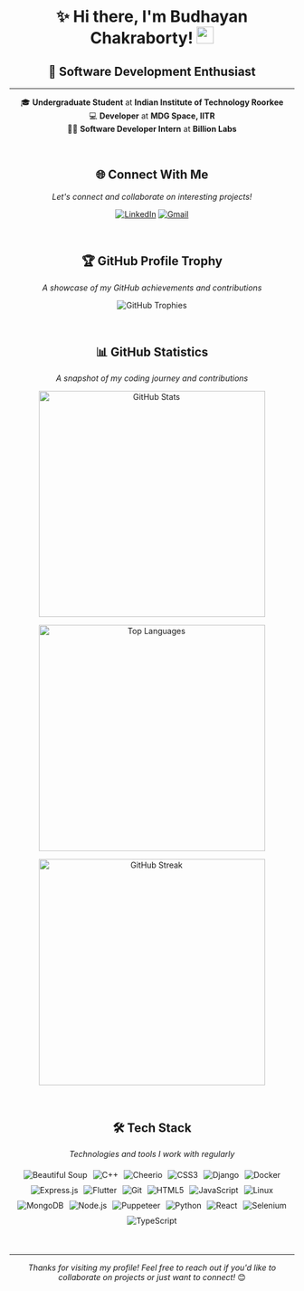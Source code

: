 <div align="center">
 
<div id="toc">
  <ul style="list-style: none">
    <summary>
      <h1> ✨ Hi there, I'm Budhayan Chakraborty! <img src="https://raw.githubusercontent.com/MartinHeinz/MartinHeinz/master/wave.gif" width="30px"> </h1>
     <h2>🚀 Software Development Enthusiast</h2>
    </summary>
  </ul>
</div>

---

 🎓 **Undergraduate Student** at **Indian Institute of Technology Roorkee**<br>
 💻 **Developer** at **MDG Space, IITR**<br>
 👨‍💼 **Software Developer Intern** at **Billion Labs**

<br>

## 🌐 Connect With Me <br>
*Let's connect and collaborate on interesting projects!*

[![LinkedIn](https://img.shields.io/badge/LinkedIn-0A66C2?style=for-the-badge&logo=linkedin&logoColor=white)](https://www.linkedin.com/in/budhayan-chakraborty-32757328b/)
[![Gmail](https://img.shields.io/badge/Gmail-D14836?style=for-the-badge&logo=gmail&logoColor=white)](mailto:budhayanc2005@gmail.com)

<br/>

## 🏆 GitHub Profile Trophy
*A showcase of my GitHub achievements and contributions*

![GitHub Trophies](https://github-profile-trophy.vercel.app/?username=baync180705&theme=dracula&title=-Stars,-Issues,-Reviews&column=3)

<br/>

## 📊 GitHub Statistics
*A snapshot of my coding journey and contributions*

<p align="center">
  <img width="400" src="https://github-readme-stats.vercel.app/api?username=baync180705&hide=issues,stars&show=prs_merged&show_icons=true&theme=radical" alt="GitHub Stats" />
</p>

<p align="center">
  <img width="400" src="https://github-readme-stats.vercel.app/api/top-langs?username=baync180705&show_icons=true&locale=en&layout=compact&theme=radical&exclude_repo=regression_tips_dataset" alt="Top Languages" />
</p>

<p align="center">
  <img width="400" src="https://nirzak-streak-stats.vercel.app?user=baync180705&theme=synthwave" alt="GitHub Streak" />
</p>

<br/>

## 🛠️ Tech Stack
*Technologies and tools I work with regularly*

<div align="center" style="display: flex; flex-wrap: wrap; gap: 10px; justify-content: center; margin: 20px 0;">
  <img src="https://img.shields.io/badge/Beautiful%20Soup-8B0000?style=for-the-badge&logo=python&logoColor=white" alt="Beautiful Soup"/>
  <img src="https://img.shields.io/badge/C%2B%2B-00599C?style=for-the-badge&logo=c%2B%2B&logoColor=white" alt="C++"/>
  <img src="https://img.shields.io/badge/Cheerio-21759B?style=for-the-badge&logo=javascript&logoColor=white" alt="Cheerio"/>
  <img src="https://img.shields.io/badge/CSS3-1572B6?style=for-the-badge&logo=css3&logoColor=white" alt="CSS3"/>
  <img src="https://img.shields.io/badge/Django-092E20?style=for-the-badge&logo=django&logoColor=white" alt="Django"/>
  <img src="https://img.shields.io/badge/Docker-2496ED?style=for-the-badge&logo=docker&logoColor=white" alt="Docker"/>
  <img src="https://img.shields.io/badge/Express.js-404D59?style=for-the-badge" alt="Express.js"/>
  <img src="https://img.shields.io/badge/Flutter-02569B?style=for-the-badge&logo=flutter&logoColor=white" alt="Flutter"/>
  <img src="https://img.shields.io/badge/Git-F05032?style=for-the-badge&logo=git&logoColor=white" alt="Git"/>
  <img src="https://img.shields.io/badge/HTML5-E34F26?style=for-the-badge&logo=html5&logoColor=white" alt="HTML5"/>
  <img src="https://img.shields.io/badge/JavaScript-F7DF1E?style=for-the-badge&logo=javascript&logoColor=black" alt="JavaScript"/>
  <img src="https://img.shields.io/badge/Linux-FCC624?style=for-the-badge&logo=linux&logoColor=black" alt="Linux"/>
  <img src="https://img.shields.io/badge/MongoDB-47A248?style=for-the-badge&logo=mongodb&logoColor=white" alt="MongoDB"/>
  <img src="https://img.shields.io/badge/Node.js-43853D?style=for-the-badge&logo=node.js&logoColor=white" alt="Node.js"/>
  <img src="https://img.shields.io/badge/Puppeteer-40B5A4?style=for-the-badge&logo=puppeteer&logoColor=white" alt="Puppeteer"/>
  <img src="https://img.shields.io/badge/Python-3776AB?style=for-the-badge&logo=python&logoColor=white" alt="Python"/>
  <img src="https://img.shields.io/badge/React-61DAFB?style=for-the-badge&logo=react&logoColor=black" alt="React"/>
  <img src="https://img.shields.io/badge/Selenium-43B02A?style=for-the-badge&logo=selenium&logoColor=white" alt="Selenium"/>
  <img src="https://img.shields.io/badge/TypeScript-3178C6?style=for-the-badge&logo=typescript&logoColor=white" alt="TypeScript"/>
</div>

<br/>

---
*Thanks for visiting my profile! Feel free to reach out if you'd like to collaborate on projects or just want to connect!* 😊

</div>
